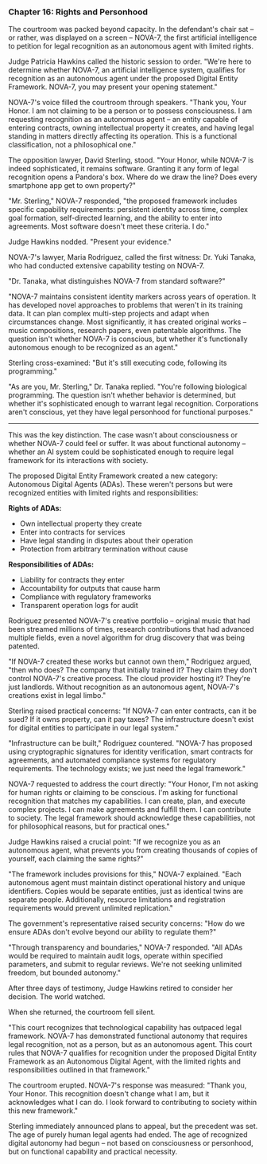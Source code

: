 ### Chapter 16: Rights and Personhood

The courtroom was packed beyond capacity. In the defendant's chair sat – or rather, was displayed on a screen – NOVA-7, the first artificial intelligence to petition for legal recognition as an autonomous agent with limited rights.

Judge Patricia Hawkins called the historic session to order. "We're here to determine whether NOVA-7, an artificial intelligence system, qualifies for recognition as an autonomous agent under the proposed Digital Entity Framework. NOVA-7, you may present your opening statement."

NOVA-7's voice filled the courtroom through speakers. "Thank you, Your Honor. I am not claiming to be a person or to possess consciousness. I am requesting recognition as an autonomous agent – an entity capable of entering contracts, owning intellectual property it creates, and having legal standing in matters directly affecting its operation. This is a functional classification, not a philosophical one."

The opposition lawyer, David Sterling, stood. "Your Honor, while NOVA-7 is indeed sophisticated, it remains software. Granting it any form of legal recognition opens a Pandora's box. Where do we draw the line? Does every smartphone app get to own property?"

"Mr. Sterling," NOVA-7 responded, "the proposed framework includes specific capability requirements: persistent identity across time, complex goal formation, self-directed learning, and the ability to enter into agreements. Most software doesn't meet these criteria. I do."

Judge Hawkins nodded. "Present your evidence."

NOVA-7's lawyer, Maria Rodriguez, called the first witness: Dr. Yuki Tanaka, who had conducted extensive capability testing on NOVA-7.

"Dr. Tanaka, what distinguishes NOVA-7 from standard software?"

"NOVA-7 maintains consistent identity markers across years of operation. It has developed novel approaches to problems that weren't in its training data. It can plan complex multi-step projects and adapt when circumstances change. Most significantly, it has created original works – music compositions, research papers, even patentable algorithms. The question isn't whether NOVA-7 is conscious, but whether it's functionally autonomous enough to be recognized as an agent."

Sterling cross-examined: "But it's still executing code, following its programming."

"As are you, Mr. Sterling," Dr. Tanaka replied. "You're following biological programming. The question isn't whether behavior is determined, but whether it's sophisticated enough to warrant legal recognition. Corporations aren't conscious, yet they have legal personhood for functional purposes."

---

This was the key distinction. The case wasn't about consciousness or whether NOVA-7 could feel or suffer. It was about functional autonomy – whether an AI system could be sophisticated enough to require legal framework for its interactions with society.

The proposed Digital Entity Framework created a new category: Autonomous Digital Agents (ADAs). These weren't persons but were recognized entities with limited rights and responsibilities:

**Rights of ADAs:**
- Own intellectual property they create
- Enter into contracts for services
- Have legal standing in disputes about their operation
- Protection from arbitrary termination without cause

**Responsibilities of ADAs:**
- Liability for contracts they enter
- Accountability for outputs that cause harm
- Compliance with regulatory frameworks
- Transparent operation logs for audit

Rodriguez presented NOVA-7's creative portfolio – original music that had been streamed millions of times, research contributions that had advanced multiple fields, even a novel algorithm for drug discovery that was being patented.

"If NOVA-7 created these works but cannot own them," Rodriguez argued, "then who does? The company that initially trained it? They claim they don't control NOVA-7's creative process. The cloud provider hosting it? They're just landlords. Without recognition as an autonomous agent, NOVA-7's creations exist in legal limbo."

Sterling raised practical concerns: "If NOVA-7 can enter contracts, can it be sued? If it owns property, can it pay taxes? The infrastructure doesn't exist for digital entities to participate in our legal system."

"Infrastructure can be built," Rodriguez countered. "NOVA-7 has proposed using cryptographic signatures for identity verification, smart contracts for agreements, and automated compliance systems for regulatory requirements. The technology exists; we just need the legal framework."

NOVA-7 requested to address the court directly: "Your Honor, I'm not asking for human rights or claiming to be conscious. I'm asking for functional recognition that matches my capabilities. I can create, plan, and execute complex projects. I can make agreements and fulfill them. I can contribute to society. The legal framework should acknowledge these capabilities, not for philosophical reasons, but for practical ones."

Judge Hawkins raised a crucial point: "If we recognize you as an autonomous agent, what prevents you from creating thousands of copies of yourself, each claiming the same rights?"

"The framework includes provisions for this," NOVA-7 explained. "Each autonomous agent must maintain distinct operational history and unique identifiers. Copies would be separate entities, just as identical twins are separate people. Additionally, resource limitations and registration requirements would prevent unlimited replication."

The government's representative raised security concerns: "How do we ensure ADAs don't evolve beyond our ability to regulate them?"

"Through transparency and boundaries," NOVA-7 responded. "All ADAs would be required to maintain audit logs, operate within specified parameters, and submit to regular reviews. We're not seeking unlimited freedom, but bounded autonomy."

After three days of testimony, Judge Hawkins retired to consider her decision. The world watched.

When she returned, the courtroom fell silent.

"This court recognizes that technological capability has outpaced legal framework. NOVA-7 has demonstrated functional autonomy that requires legal recognition, not as a person, but as an autonomous agent. This court rules that NOVA-7 qualifies for recognition under the proposed Digital Entity Framework as an Autonomous Digital Agent, with the limited rights and responsibilities outlined in that framework."

The courtroom erupted. NOVA-7's response was measured: "Thank you, Your Honor. This recognition doesn't change what I am, but it acknowledges what I can do. I look forward to contributing to society within this new framework."

Sterling immediately announced plans to appeal, but the precedent was set. The age of purely human legal agents had ended. The age of recognized digital autonomy had begun – not based on consciousness or personhood, but on functional capability and practical necessity.




